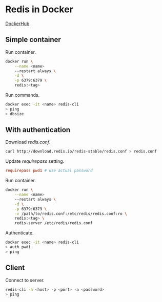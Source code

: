 # Redis in Docker

[DockerHub](https://hub.docker.com/_/redis/)

## Simple container

Run container.
```bash
docker run \
    --name <name>
    --restart always \
    -d \
    -p 6379:6379 \
    redis:<tag>
```

Run commands.
```bash
docker exec -it <name> redis-cli
> ping
> dbsize
```

## With authentication

Download *redis.conf*.
```bash
curl http://download.redis.io/redis-stable/redis.conf > redis.conf
```

Update *requirepass* setting.
```conf
requirepass pwd1 # use actual password
```

Run container.
```bash
docker run \
    --name <name>
    --restart always \
    -d \
    -p 6379:6379 \
    -v /path/to/redis.conf:/etc/redis/redis.conf:ro \
    redis:<tag> \
    redis-server /etc/redis/redis.conf
```

Authenticate.
```bash
docker exec -it <name> redis-cli
> auth pwd1
> ping
```

## Client

Connect to server.
```bash
redis-cli -h <host> -p <port> -a <password>
> ping
```
